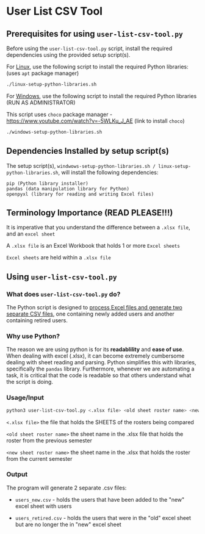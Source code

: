 # User List CSV Tool
## Prerequisites for using `user-list-csv-tool.py`

Before using the `user-list-csv-tool.py` script, install the required dependencies using the provided setup script(s).

For <u>Linux</u>, use the following script to install the required Python libraries:
(uses `apt` package manager)
```bash
./linux-setup-python-libraries.sh
```

For <u>Windows</u>, use the following script to install the required Python libraries (RUN AS ADMINISTRATOR)

This script uses `choco` package manager - https://www.youtube.com/watch?v=-5WLKu_J_AE (link to install `choco`)
```bash
./windows-setup-python-libraries.sh
```

## Dependencies Installed by setup script(s)
The setup script(s), ```windwows-setup-python-libraries.sh / linux-setup-python-libraries.sh```, will install the following dependencies:

    pip (Python library installer)
    pandas (data manipulation library for Python)
    openpyxl (library for reading and writing Excel files)

## Terminology Importance (READ PLEASE!!!)
It is imperative that you understand the difference between a `.xlsx file`, and an  `excel sheet`

A `.xlsx file` is an Excel Workbook that holds 1 or more `Excel sheets`

`Excel sheets` are held within a `.xlsx file`


## Using `user-list-csv-tool.py`
### What does `user-list-csv-tool.py` do?

The Python script is designed to <u>process Excel files and generate two separate CSV files</u>, one containing newly added users and another containing retired users.


### Why use Python?
The reason we are using python is for its **readablility** and **ease of use**. When dealing with excel (.xlsx), it can become extremely cumbersome dealing with sheet reading and parsing. Python simplifies this with libraries, specifically the `pandas` library. Furthermore, whenever we are automating a task, it is critical that the code is readable so that others understand what the script is doing.

### Usage/Input
```bash
python3 user-list-csv-tool.py <.xlsx file> <old sheet roster name> <new sheet roster name>
```

`<.xlsx file>` the file that holds the SHEETS of the rosters being compared

`<old sheet roster name>` the sheet name in the .xlsx file that holds the roster from the previous semester

`<new sheet roster name>` the sheet name in the .xlsx that holds the roster from the current semester

### Output
The program will generate 2 separate .csv files: 
* `users_new.csv` - holds the users that have been added to the "new" excel sheet with users

* `users_retired.csv` - holds the users that were in the "old" excel sheet but are no longer the in "new" excel sheet 







